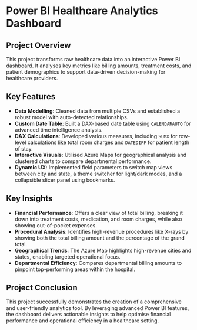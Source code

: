 # Power BI Healthcare Analytics Dashboard

## Project Overview
This project transforms raw healthcare data into an interactive Power BI dashboard. It analyses key metrics like billing amounts, treatment costs, and patient demographics to support data-driven decision-making for healthcare providers.

## Key Features
*   **Data Modelling**: Cleaned data from multiple CSVs and established a robust model with auto-detected relationships.
*   **Custom Date Table**: Built a DAX-based date table using `CALENDARAUTO` for advanced time intelligence analysis.
*   **DAX Calculations**: Developed various measures, including `SUMX` for row-level calculations like total room charges and `DATEDIFF` for patient length of stay.
*   **Interactive Visuals**: Utilised Azure Maps for geographical analysis and clustered charts to compare departmental performance.
*   **Dynamic UX**: Implemented field parameters to switch map views between city and state, a theme switcher for light/dark modes, and a collapsible slicer panel using bookmarks.

## Key Insights
*   **Financial Performance**: Offers a clear view of total billing, breaking it down into treatment costs, medication, and room charges, while also showing out-of-pocket expenses.
*   **Procedural Analysis**: Identifies high-revenue procedures like X-rays by showing both the total billing amount and the percentage of the grand total.
*   **Geographical Trends**: The Azure Map highlights high-revenue cities and states, enabling targeted operational focus.
*   **Departmental Efficiency**: Compares departmental billing amounts to pinpoint top-performing areas within the hospital.

## Project Conclusion
This project successfully demonstrates the creation of a comprehensive and user-friendly analytics tool. By leveraging advanced Power BI features, the dashboard delivers actionable insights to help optimise financial performance and operational efficiency in a healthcare setting.
